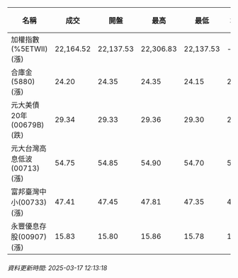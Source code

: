 | 名稱 | 成交 | 開盤 | 最高 | 最低 | 均價 | 成交金額(億) | 昨收 | 漲跌幅 | 漲跌 | 總量 | 昨量 | 振幅 |
| -------- | -------- | -------- | -------- |-------- | -------- | -------- |-------- |-------- |-------- | -------- | -------- |-------- |
|加權指數(%5ETWII) (漲)|22,164.52|22,137.53|22,306.83|22,137.53|-|2,133.63|21,968.05|0.89%|196.47|4,688,251|0|0.77%|
|合庫金(5880) (漲)|24.20|24.35|24.35|24.15|24.21|1.78|24.15|0.21%|0.05|7,353|7,136|0.83%|
|元大美債20年(00679B) (跌)|29.34|29.33|29.36|29.30|29.32|6.86|29.36|0.07%|0.02|23,396|34,076|0.20%|
|元大台灣高息低波(00713) (漲)|54.75|54.85|54.90|54.70|54.75|7.15|54.70|0.09%|0.05|13,061|12,219|0.37%|
|富邦臺灣中小(00733) (漲)|47.41|47.45|47.81|47.35|47.63|0.300|47.10|0.66%|0.31|630|1,386|0.98%|
|永豐優息存股(00907) (漲)|15.83|15.80|15.86|15.78|15.82|0.218|15.78|0.32%|0.05|1,376|1,315|0.51%|
###### 資料更新時間: 2025-03-17 12:13:18